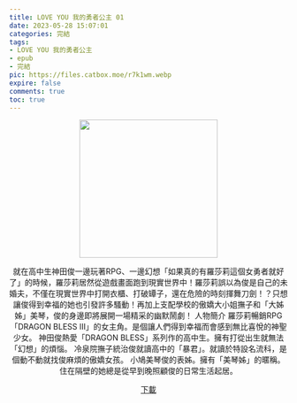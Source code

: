 ```yaml
---
title: LOVE YOU 我的勇者公主 01
date: 2023-05-28 15:07:01
categories: 完結
tags:
- LOVE YOU 我的勇者公主
- epub
- 完結
pic: https://files.catbox.moe/r7k1wm.webp
expire: false
comments: true
toc: true
---
```


<div style="text-align:center" class="kratos-post-content">

<img width="250px" src="https://files.catbox.moe/r7k1wm.webp">

<p>
就在高中生神田俊一邊玩著RPG、一邊幻想「如果真的有羅莎莉這個女勇者就好了」的時候，羅莎莉居然從遊戲畫面跑到現實世界中！羅莎莉誤以為俊是自己的未婚夫，不僅在現實世界中打開衣櫃、打破罈子，還在危險的時刻揮舞刀劍！？只想讓俊得到幸福的她也引發許多騷動！再加上支配學校的傲嬌大小姐撫子和「大姊姊」美琴，俊的身邊即將展開一場精采的幽默鬧劇！
人物簡介
羅莎莉暢銷RPG「DRAGON BLESS Ⅲ」的女主角。是個讓人們得到幸福而會感到無比喜悅的神聖少女。
神田俊熱愛「DRAGON BLESS」系列作的高中生。擁有打從出生就無法「幻想」的煩惱。
冷泉院撫子統治俊就讀高中的「暴君」。就讀於特設名流科，是個動不動就找俊麻煩的傲嬌女孩。
小鳩美琴俊的表姊。擁有「美琴姊」的暱稱。住在隔壁的她總是從早到晚照顧俊的日常生活起居。
</p>

<p>
<a href="https://epubdatabase.azurewebsites.net/EBOOKS/EPUB/完結/LOVE YOU 我的勇者公主/LOVE YOU 我的勇者公主 1.epub?download=1">下載</a>
</p>

</div>
